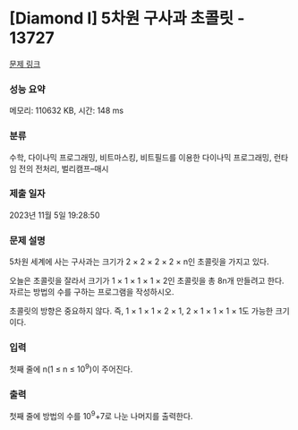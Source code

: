 # [Diamond I] 5차원 구사과 초콜릿 - 13727 

[문제 링크](https://www.acmicpc.net/problem/13727) 

### 성능 요약

메모리: 110632 KB, 시간: 148 ms

### 분류

수학, 다이나믹 프로그래밍, 비트마스킹, 비트필드를 이용한 다이나믹 프로그래밍, 런타임 전의 전처리, 벌리캠프–매시

### 제출 일자

2023년 11월 5일 19:28:50

### 문제 설명

<p>5차원 세계에 사는 구사과는 크기가 2 × 2 × 2 × 2 × n인 초콜릿을 가지고 있다.</p>

<p>오늘은 초콜릿을 잘라서 크기가 1 × 1 × 1 × 1 × 2인 초콜릿을 총 8n개 만들려고 한다. 자르는 방법의 수를 구하는 프로그램을 작성하시오.</p>

<p>초콜릿의 방향은 중요하지 않다. 즉, 1 × 1 × 1 × 2 × 1, 2 × 1 × 1 × 1 × 1도 가능한 크기이다.</p>

### 입력 

 <p>첫째 줄에 n(1 ≤ n ≤ 10<sup>9</sup>)이 주어진다.</p>

### 출력 

 <p>첫째 줄에 방법의 수를 10<sup>9</sup>+7로 나눈 나머지를 출력한다.</p>

